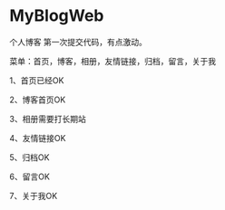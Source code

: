 # MyBlogWeb
个人博客
第一次提交代码，有点激动。

菜单：首页，博客，相册，友情链接，归档，留言，关于我

1、首页已经OK

2、博客首页OK

3、相册需要打长期站

4、友情链接OK

5、归档OK

6、留言OK

7、关于我OK
